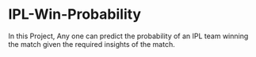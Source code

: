 # IPL-Win-Probability
In this Project, Any one can predict the probability of an IPL team winning the match given the required insights of the match.

